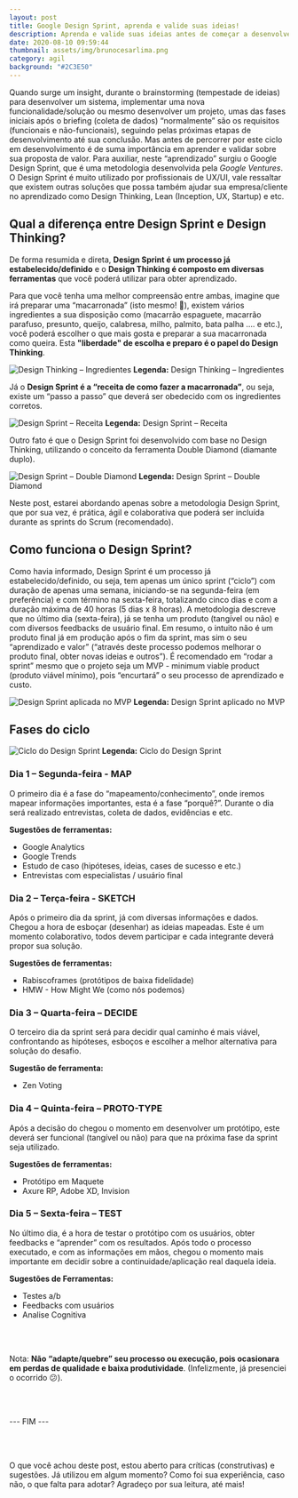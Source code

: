 ```yaml
---
layout: post
title: Google Design Sprint, aprenda e valide suas ideias!
description: Aprenda e valide suas ideias antes de começar a desenvolver um sistema/projeto
date: 2020-08-10 09:59:44
thumbnail: assets/img/brunocesarlima.png
category: agil
background: "#2C3E50"
---
```

Quando surge um insight, durante o brainstorming (tempestade de ideias) para desenvolver um sistema, implementar uma nova funcionalidade/solução ou mesmo desenvolver um projeto, umas das fases iniciais após o briefing (coleta de dados) “normalmente” são os requisitos (funcionais e não-funcionais), seguindo pelas próximas etapas de desenvolvimento até sua conclusão. Mas antes de percorrer por este ciclo em desenvolvimento é de suma importância em aprender e validar sobre sua proposta de valor. Para auxiliar, neste “aprendizado” surgiu o Google Design Sprint, que é uma metodologia desenvolvida pela *Google Ventures*. O Design Sprint é muito utilizado por profissionais de UX/UI, vale ressaltar que existem outras soluções que possa também ajudar sua empresa/cliente no aprendizado como Design Thinking, Lean (Inception, UX, Startup) e etc.


## Qual a diferença entre Design Sprint e Design Thinking?


De forma resumida e direta, **Design Sprint é um processo já estabelecido/definido** e o **Design Thinking é composto em diversas ferramentas** que você poderá utilizar para obter aprendizado.


Para que você tenha uma melhor compreensão entre ambas, imagine que irá preparar uma  “macarronada” (isto mesmo! 🥣), existem vários ingredientes a sua disposição como (macarrão espaguete, macarrão parafuso, presunto, queijo, calabresa, milho, palmito, bata palha .... e etc.), você poderá escolher o que mais gosta e preparar a sua macarronada como queira. Esta **"liberdade" de escolha e preparo é o papel do Design Thinking**.


![Design Thinking – Ingredientes](assets/img/ingredientes-de-macarrao.jpg "Design Thinking – Ingredientes")
**Legenda:** Design Thinking – Ingredientes



Já o **Design Sprint é a “receita de como fazer a macarronada”**, ou seja, existe um “passo a passo” que deverá ser obedecido com os ingredientes corretos. 


![Design Sprint – Receita](assets/img/receita.jpg "Design Sprint – Receita")
**Legenda:** Design Sprint – Receita


Outro fato é que o Design Sprint foi desenvolvido com base no Design Thinking, utilizando o conceito da ferramenta Double Diamond (diamante duplo). 




![Design Sprint – Double Diamond](assets/img/design-sprint-double-diamond.jpg "Design Sprint – Double Diamond")
**Legenda:** Design Sprint – Double Diamond


Neste post, estarei abordando apenas sobre a metodologia Design Sprint, que por sua vez, é prática, ágil e colaborativa que poderá ser incluída durante as sprints do Scrum (recomendado).


## Como funciona o Design Sprint?


Como havia informado, Design Sprint é um processo já estabelecido/definido, ou seja, tem apenas um único sprint (“ciclo”) com duração de apenas uma semana, iniciando-se na segunda-feira (em preferência) e com término na sexta-feira, totalizando cinco dias e com a duração máxima de 40 horas (5 dias x 8 horas). A metodologia descreve que no último dia (sexta-feira), já se tenha um produto (tangível ou não) e com diversos feedbacks de usuário final. Em resumo, o intuito não é um produto final já em produção após o fim da sprint, mas sim o seu “aprendizado e valor” (“através deste processo podemos melhorar o produto final, obter novas ideias e outros”). É recomendado em “rodar a sprint” mesmo que o projeto seja um MVP - minimum viable product (produto viável mínimo), pois “encurtará” o seu processo de aprendizado e custo.

![Design Sprint aplicada no MVP](assets/img/mvp-e-design-sprint.jpg "Design Sprint aplicada no MVP")
**Legenda:** Design Sprint aplicado no MVP

## Fases do ciclo

![Ciclo do Design Sprint](assets/img/design-sprint.jpg "Ciclo do Design Sprint")
**Legenda:** Ciclo do Design Sprint

### Dia 1 – Segunda-feira - MAP

O primeiro dia é a fase do “mapeamento/conhecimento”, onde iremos mapear informações importantes, esta é a fase “porquê?”. Durante o dia será realizado entrevistas, coleta de dados, evidências e etc.

**Sugestões de ferramentas:**

* Google Analytics
* Google Trends
* Estudo de caso (hipóteses, ideias, cases de sucesso e etc.)
* Entrevistas com especialistas / usuário final

### Dia 2 – Terça-feira - SKETCH

Após o primeiro dia da sprint, já com diversas informações e dados. Chegou a hora de esboçar (desenhar) as ideias mapeadas. Este é um momento colaborativo, todos devem participar e cada integrante deverá propor sua solução.

**Sugestões de ferramentas:**

* Rabiscoframes (protótipos de baixa fidelidade)
* HMW - How Might We (como nós podemos)

### Dia 3 – Quarta-feira – DECIDE

O terceiro dia da sprint será para decidir qual caminho é mais viável, confrontando as hipóteses, esboços e escolher a melhor alternativa para solução do desafio.

**Sugestão de ferramenta:**

* Zen Voting

### Dia 4 – Quinta-feira – PROTO-TYPE

Após a decisão do chegou o momento em desenvolver um protótipo, este deverá ser funcional (tangível ou não) para que na próxima fase da sprint seja utilizado.

**Sugestões de ferramentas:**

* Protótipo em Maquete
* Axure RP, Adobe XD, Invision

### Dia 5 – Sexta-feira – TEST

No último dia, é a hora de testar o protótipo com os usuários, obter feedbacks e “aprender” com os resultados. Após todo o processo executado, e com as informações em mãos, chegou o momento mais importante em decidir sobre a continuidade/aplicação real daquela ideia.

**Sugestões de Ferramentas:**

* Testes a/b
* Feedbacks com usuários
* Analise Cognitiva
<br/>
<br/>

Nota: **Não “adapte/quebre” seu processo ou execução, pois ocasionara em perdas de qualidade e baixa produtividade**. (Infelizmente, já presenciei o ocorrido 😕).

<br/>
<br/>

--- FIM  ---

<br/>
<br/>

O que você achou deste post, estou aberto para críticas (construtivas) e sugestões. Já utilizou em algum momento? Como foi sua experiência, caso não, o que falta para adotar? Agradeço por sua leitura, até mais!